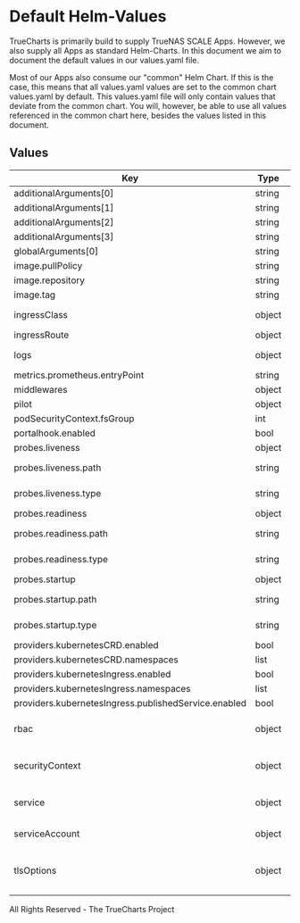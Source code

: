 # Default Helm-Values

TrueCharts is primarily build to supply TrueNAS SCALE Apps.
However, we also supply all Apps as standard Helm-Charts. In this document we aim to document the default values in our values.yaml file.

Most of our Apps also consume our "common" Helm Chart.
If this is the case, this means that all values.yaml values are set to the common chart values.yaml by default. This values.yaml file will only contain values that deviate from the common chart.
You will, however, be able to use all values referenced in the common chart here, besides the values listed in this document.

## Values

| Key | Type | Default | Description |
|-----|------|---------|-------------|
| additionalArguments[0] | string | `"--metrics.prometheus"` |  |
| additionalArguments[1] | string | `"--ping"` |  |
| additionalArguments[2] | string | `"--serverstransport.insecureskipverify=true"` |  |
| additionalArguments[3] | string | `"--providers.kubernetesingress.allowexternalnameservices=true"` |  |
| globalArguments[0] | string | `"--global.checknewversion"` |  |
| image.pullPolicy | string | `"IfNotPresent"` |  |
| image.repository | string | `"traefik"` |  |
| image.tag | string | `"v2.5.2"` |  |
| ingressClass | object | `{"enabled":false,"fallbackApiVersion":"","isDefaultClass":false}` | Use ingressClass. Ignored if Traefik version < 2.3 / kubernetes < 1.18.x |
| ingressRoute | object | `{"dashboard":{"annotations":{},"enabled":true,"labels":{}}}` | Create an IngressRoute for the dashboard |
| logs | object | `{"access":{"enabled":false,"fields":{"general":{"defaultmode":"keep","names":{}},"headers":{"defaultmode":"drop","names":{}}},"filters":{}},"general":{"level":"ERROR"}}` | Logs https://docs.traefik.io/observability/logs/ |
| metrics.prometheus.entryPoint | string | `"metrics"` |  |
| middlewares | object | `{"basicAuth":[],"chain":[],"forwardAuth":[],"ipWhiteList":[],"rateLimit":[],"redirectRegex":[],"redirectScheme":[]}` | SCALE Middleware Handlers |
| pilot | object | `{"enabled":false,"token":""}` | Activate Pilot integration |
| podSecurityContext.fsGroup | int | `568` |  |
| portalhook.enabled | bool | `true` |  |
| probes.liveness | object | See below | Liveness probe configuration |
| probes.liveness.path | string | "/" | If a HTTP probe is used (default for HTTP/HTTPS services) this path is used |
| probes.liveness.type | string | "TCP" | sets the probe type when not using a custom probe |
| probes.readiness | object | See below | Redainess probe configuration |
| probes.readiness.path | string | "/" | If a HTTP probe is used (default for HTTP/HTTPS services) this path is used |
| probes.readiness.type | string | "TCP" | sets the probe type when not using a custom probe |
| probes.startup | object | See below | Startup probe configuration |
| probes.startup.path | string | "/" | If a HTTP probe is used (default for HTTP/HTTPS services) this path is used |
| probes.startup.type | string | "TCP" | sets the probe type when not using a custom probe |
| providers.kubernetesCRD.enabled | bool | `true` |  |
| providers.kubernetesCRD.namespaces | list | `[]` |  |
| providers.kubernetesIngress.enabled | bool | `true` |  |
| providers.kubernetesIngress.namespaces | list | `[]` |  |
| providers.kubernetesIngress.publishedService.enabled | bool | `true` |  |
| rbac | object | `{"enabled":true,"rules":[{"apiGroups":[""],"resources":["services","endpoints","secrets"],"verbs":["get","list","watch"]},{"apiGroups":["extensions","networking.k8s.io"],"resources":["ingresses","ingressclasses"],"verbs":["get","list","watch"]},{"apiGroups":["extensions","networking.k8s.io"],"resources":["ingresses/status"],"verbs":["update"]},{"apiGroups":["traefik.containo.us"],"resources":["ingressroutes","ingressroutetcps","ingressrouteudps","middlewares","middlewaretcps","tlsoptions","tlsstores","traefikservices","serverstransports"],"verbs":["get","list","watch"]}]}` | Whether Role Based Access Control objects like roles and rolebindings should be created |
| securityContext | object | `{"capabilities":{"drop":["ALL"]},"readOnlyRootFilesystem":true,"runAsGroup":568,"runAsNonRoot":true,"runAsUser":568}` | Set the container security context To run the container with ports below 1024 this will need to be adjust to run as root |
| service | object | `{"main":{"enabled":true,"ports":{"main":{"enabled":true,"port":9000,"protocol":"HTTP"}},"type":"LoadBalancer"},"metrics":{"enabled":true,"ports":{"metrics":{"enabled":true,"port":9100,"protocol":"HTTP"}},"type":"LoadBalancer"},"tcp":{"enabled":true,"ports":{"web":{"enabled":true,"port":9080,"protocol":"HTTP","redirectTo":"websecure"},"websecure":{"enabled":true,"port":9443,"protocol":"HTTPS"}},"type":"LoadBalancer"},"udp":{"enabled":false}}` | Options for the main traefik service, where the entrypoints traffic comes from from. |
| serviceAccount | object | `{"enabled":true,"name":""}` | The service account the pods will use to interact with the Kubernetes API |
| tlsOptions | object | `{"default":{"cipherSuites":["TLS_ECDHE_RSA_WITH_AES_128_GCM_SHA256","TLS_ECDHE_RSA_WITH_AES_256_GCM_SHA384","TLS_ECDHE_RSA_WITH_CHACHA20_POLY1305","TLS_AES_128_GCM_SHA256","TLS_AES_256_GCM_SHA384","TLS_CHACHA20_POLY1305_SHA256"],"curvePreferences":["CurveP521","CurveP384"],"minVersion":"VersionTLS12","sniStrict":false}}` | TLS Options to be created as TLSOption CRDs https://doc.traefik.io/traefik/https/tls/#tls-options Example: |

All Rights Reserved - The TrueCharts Project
